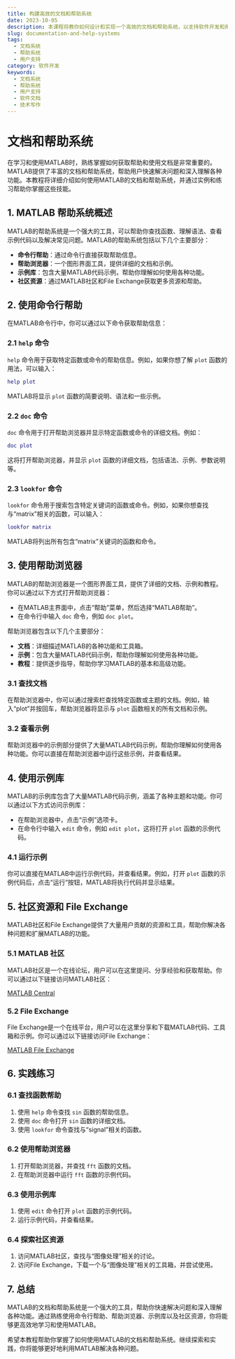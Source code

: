 ```yaml
---
title: 构建高效的文档和帮助系统
date: 2023-10-05
description: 本课程将教你如何设计和实现一个高效的文档和帮助系统，以支持软件开发和用户支持。
slug: documentation-and-help-systems
tags:
  - 文档系统
  - 帮助系统
  - 用户支持
category: 软件开发
keywords:
  - 文档系统
  - 帮助系统
  - 用户支持
  - 软件文档
  - 技术写作
---
```


# 文档和帮助系统

在学习和使用MATLAB时，熟练掌握如何获取帮助和使用文档是非常重要的。MATLAB提供了丰富的文档和帮助系统，帮助用户快速解决问题和深入理解各种功能。本教程将详细介绍如何使用MATLAB的文档和帮助系统，并通过实例和练习帮助你掌握这些技能。

## 1. MATLAB 帮助系统概述

MATLAB的帮助系统是一个强大的工具，可以帮助你查找函数、理解语法、查看示例代码以及解决常见问题。MATLAB的帮助系统包括以下几个主要部分：

- **命令行帮助**：通过命令行直接获取帮助信息。
- **帮助浏览器**：一个图形界面工具，提供详细的文档和示例。
- **示例库**：包含大量MATLAB代码示例，帮助你理解如何使用各种功能。
- **社区资源**：通过MATLAB社区和File Exchange获取更多资源和帮助。

## 2. 使用命令行帮助

在MATLAB命令行中，你可以通过以下命令获取帮助信息：

### 2.1 `help` 命令

`help` 命令用于获取特定函数或命令的帮助信息。例如，如果你想了解 `plot` 函数的用法，可以输入：

```matlab
help plot
```

MATLAB将显示 `plot` 函数的简要说明、语法和一些示例。

### 2.2 `doc` 命令

`doc` 命令用于打开帮助浏览器并显示特定函数或命令的详细文档。例如：

```matlab
doc plot
```

这将打开帮助浏览器，并显示 `plot` 函数的详细文档，包括语法、示例、参数说明等。

### 2.3 `lookfor` 命令

`lookfor` 命令用于搜索包含特定关键词的函数或命令。例如，如果你想查找与“matrix”相关的函数，可以输入：

```matlab
lookfor matrix
```

MATLAB将列出所有包含“matrix”关键词的函数和命令。

## 3. 使用帮助浏览器

MATLAB的帮助浏览器是一个图形界面工具，提供了详细的文档、示例和教程。你可以通过以下方式打开帮助浏览器：

- 在MATLAB主界面中，点击“帮助”菜单，然后选择“MATLAB帮助”。
- 在命令行中输入 `doc` 命令，例如 `doc plot`。

帮助浏览器包含以下几个主要部分：

- **文档**：详细描述MATLAB的各种功能和工具箱。
- **示例**：包含大量MATLAB代码示例，帮助你理解如何使用各种功能。
- **教程**：提供逐步指导，帮助你学习MATLAB的基本和高级功能。

### 3.1 查找文档

在帮助浏览器中，你可以通过搜索栏查找特定函数或主题的文档。例如，输入“plot”并按回车，帮助浏览器将显示与 `plot` 函数相关的所有文档和示例。

### 3.2 查看示例

帮助浏览器中的示例部分提供了大量MATLAB代码示例，帮助你理解如何使用各种功能。你可以直接在帮助浏览器中运行这些示例，并查看结果。

## 4. 使用示例库

MATLAB的示例库包含了大量MATLAB代码示例，涵盖了各种主题和功能。你可以通过以下方式访问示例库：

- 在帮助浏览器中，点击“示例”选项卡。
- 在命令行中输入 `edit` 命令，例如 `edit plot`，这将打开 `plot` 函数的示例代码。

### 4.1 运行示例

你可以直接在MATLAB中运行示例代码，并查看结果。例如，打开 `plot` 函数的示例代码后，点击“运行”按钮，MATLAB将执行代码并显示结果。

## 5. 社区资源和 File Exchange

MATLAB社区和File Exchange提供了大量用户贡献的资源和工具，帮助你解决各种问题和扩展MATLAB的功能。

### 5.1 MATLAB 社区

MATLAB社区是一个在线论坛，用户可以在这里提问、分享经验和获取帮助。你可以通过以下链接访问MATLAB社区：

[MATLAB Central](https://www.mathworks.com/matlabcentral/)

### 5.2 File Exchange

File Exchange是一个在线平台，用户可以在这里分享和下载MATLAB代码、工具箱和示例。你可以通过以下链接访问File Exchange：

[MATLAB File Exchange](https://www.mathworks.com/matlabcentral/fileexchange/)

## 6. 实践练习

### 6.1 查找函数帮助

1. 使用 `help` 命令查找 `sin` 函数的帮助信息。
2. 使用 `doc` 命令打开 `sin` 函数的详细文档。
3. 使用 `lookfor` 命令查找与“signal”相关的函数。

### 6.2 使用帮助浏览器

1. 打开帮助浏览器，并查找 `fft` 函数的文档。
2. 在帮助浏览器中运行 `fft` 函数的示例代码。

### 6.3 使用示例库

1. 使用 `edit` 命令打开 `plot` 函数的示例代码。
2. 运行示例代码，并查看结果。

### 6.4 探索社区资源

1. 访问MATLAB社区，查找与“图像处理”相关的讨论。
2. 访问File Exchange，下载一个与“图像处理”相关的工具箱，并尝试使用。

## 7. 总结

MATLAB的文档和帮助系统是一个强大的工具，帮助你快速解决问题和深入理解各种功能。通过熟练使用命令行帮助、帮助浏览器、示例库以及社区资源，你将能够更高效地学习和使用MATLAB。

希望本教程帮助你掌握了如何使用MATLAB的文档和帮助系统。继续探索和实践，你将能够更好地利用MATLAB解决各种问题。